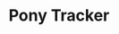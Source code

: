 ---
title: Pony Tracker
publishDate: 2025-01-16 00:00:00
img: /assets/ponytracker.png
img_alt: image of pony tracker app
description: |
  I designed a logo for an app.
tags:
  - Design
  - Branding
---
